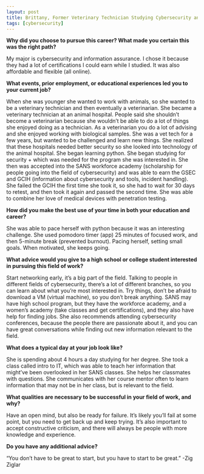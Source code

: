 ```yaml
---
layout: post
title: Brittany, Former Veterinary Technician Studying Cybersecurity and Information Assurance at WGU
tags: [cybersecurity]
---
```


**Why did you choose to pursue this career?  What made you certain this was the right path?**

My major is cybersecurity and information assurance.  I chose it because they had a lot of certifications I could earn while I studied.  It was also affordable and flexible (all online).

**What events, prior employment, or educational experiences led you to your current job?**

When she was younger she wanted to work with animals, so she wanted to be a veterinary technician and then eventually a veterinarian.  She became a veterinary technician at an animal hospital.  People said she shouldn’t become a veterinarian because she wouldn’t be able to do a lot of things she enjoyed doing as a technician.  As a veterinarian you do a lot of advising and she enjoyed working with biological samples.  She was a vet tech for a few years, but wanted to be challenged and learn new things.  She realized that these hospitals needed better security so she looked into technology of the animal hospital.  She began learning python.  She began studying for security + which was needed for the program she was interested in.  She then was accepted into the SANS workforce academy (scholarship for people going into the field of cybersecurity) and was able to earn the GSEC and GCIH (information about cybersecurity and tools, incident handling).  She failed the GCIH the first time she took it, so she had to wait for 30 days to retest, and then took it again and passed the second time.  She was able to combine her love of medical devices with penetration testing.  

**How did you make the best use of your time in both your education and career?**

She was able to pace herself with python because it was an interesting challenge.  She used pomodoro timer (app) 25 minutes of focused work, and then 5-minute break (prevented burnout).  Pacing herself, setting small goals.  When motivated, she keeps going.  

**What advice would you give to a high school or college student interested in pursuing this field of work?**

Start networking early, it’s a big part of the field.  Talking to people in different fields of cybersecurity, there’s a lot of different branches, so you can learn about what you’re most interested in.  Try things, don’t be afraid to download a VM (virtual machine), so you don’t break anything.  SANS may have high school program, but they have the workforce academy, and a women’s academy (take classes and get certifications), and they also have help for finding jobs.  She also recommends attending cybersecurity conferences, because the people there are passionate about it, and you can have great conversations while finding out new information relevant to the field.  

**What does a typical day at your job look like?**

She is spending about 4 hours a day studying for her degree.  She took a class called intro to IT, which was able to teach her information that might’ve been overlooked in her SANS classes.  She helps her classmates with questions.  She communicates with her course mentor often to learn information that may not be in her class, but is relevant to the field.  

**What qualities are necessary to be successful in your field of work, and why?**

Have an open mind, but also be ready for failure.  It’s likely you’ll fail at some point, but you need to get back up and keep trying.  It’s also important to accept constructive criticism, and there will always be people with more knowledge and experience.  

**Do you have any additional advice?**

“You don’t have to be great to start, but you have to start to be great.” -Zig Ziglar

